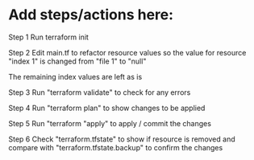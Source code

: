 # Add steps/actions here:

Step 1
    Run terraform init

Step 2
Edit main.tf to refactor resource values so the value for resource "index 1" is changed from "file 1" to "null"

The remaining index values are left as is

Step 3
    Run "terraform validate" to check for any errors

Step 4
    Run "terraform plan" to show changes to be applied

Step 5
    Run "terraform "apply" to apply / commit the changes

Step 6
    Check "terraform.tfstate" to show if resource is removed and compare with "terraform.tfstate.backup" to confirm the changes